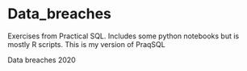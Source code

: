 # Data_breaches
Exercises from Practical SQL. Includes some python notebooks but is mostly R scripts.
This is my version of PraqSQL

Data breaches 2020
